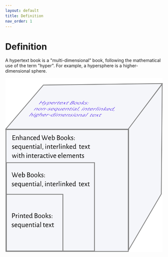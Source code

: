 ```yaml
---
layout: default
title: Definition
nav_order: 1
---
```


#  Definition

A hypertext book is a "multi-dimensional" book, following the mathematical use of the term "hyper". For example, a hypersphere is a higher-dimensional sphere.


<p  style="font-size:12px;text-align:center;">
  <img alt="img-name" src="/assets/images/hyperbook.svg" width="550">
</p>
